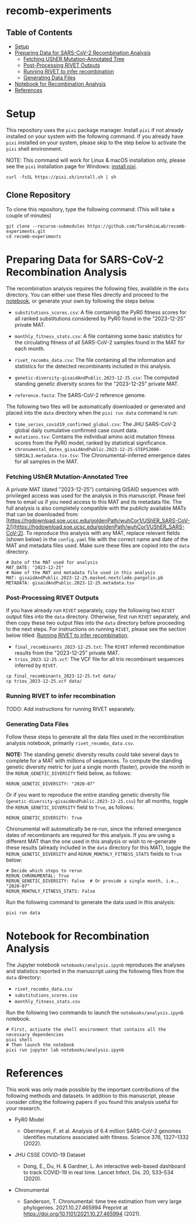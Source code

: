 # recomb-experiments

## Table of Contents
- [Setup](#setup)
- [Preparing Data for SARS-CoV-2 Recombination Analysis](#recomb_data)
    - [Fetching UShER Mutation-Annotated Tree](#mat)
    - [Post-Processing RIVET Outputs](#rivet_results)
    - [Running RIVET to infer recombination](#rivet)
    - [Generating Data Files](#data_gen)
- [Notebook for Recombination Analysis](#notebook)
- [References](#references)


# <a name="setup"></a> Setup

This repository uses the `pixi` package manager. Install `pixi` if not already installed on your system with the following command.
If you already have `pixi` installed on your system, please skip to the step below to activate the `pixi` shell environment.

NOTE: This command will work for Linux & macOS installation only, please see the `pixi` installation page for Windows: [install pixi](https://pixi.sh/latest/installation/).


```
curl -fsSL https://pixi.sh/install.sh | sh
```

## Clone Repository

To clone this repository, type the following command: (This will take a couple of minutes)
```
git clone --recurse-submodules https://github.com/TurakhiaLab/recomb-experiments.git
cd recomb-experiments
```


# <a name="recomb_data"></a>Preparing Data for SARS-CoV-2 Recombination Analysis
The recombination analysis requires the following files, available in the `data` directory. You can either use these files directly and proceed to the [notebook](#notebook), or generate your own by following the steps below.

- `substitutions_scores.csv`: A file containing the PyR0 fitness scores for all ranked substitutions considered by PyR0 found in the "2023-12-25" private MAT.
- `monthly_fitness_stats.csv`: A file containing some basic statistics for the circulating fitness of all SARS-CoV-2 samples found in the MAT for each month. 
- `rivet_recombs_data.csv`: The file containing all the information and statistics for the detected recombinants included in this analysis.

- `genetic-diversity-gisaidAndPublic.2023-12-25.csv`: The computed standing genetic diversity scores for the "2023-12-25" private MAT.
- `reference.fasta`: The SARS-CoV-2 reference genome.

The following two files will be automatically downloaded or generated and placed into the `data` directory when the `pixi run data` command is run:
- `time_series_covid19_confirmed_global.csv`: The JHU SARS-CoV-2 global daily cumulative confirmed case count data.
- `mutations.tsv`: Contains the individual amino acid mutation fitness scores from the PyR0 model, ranked by statistical significance.
- `chronumental_dates_gisaidAndPublic.2023-12-25-STEPS2000-SERIAL3.metadata.tsv.tsv`: The Chronumental-inferred emergence dates for all samples in the MAT.

### <a name="mat"></a>Fetching UShER Mutation-Annotated Tree

A private MAT (dated "2023-12-25") containing GISAID sequences with privileged access was used for the analysis in this manuscript. Please feel free to email us if you need access to this MAT and its metadata file. The full analysis is also completely compatible with the publicly available MATs that can be downloaded from: [https://hgdownload.soe.ucsc.edu/goldenPath/wuhCor1/UShER_SARS-CoV-2/](https://hgdownload.soe.ucsc.edu/goldenPath/wuhCor1/UShER_SARS-CoV-2). 
To reproduce this analysis with any MAT, replace relevant fields (shown below) in the `config.yaml` file with the correct name and date of the MAT and metadata files used. Make sure these files are copied into the `data` directory.

```
# Date of the MAT used for analysis
MAT_DATE: "2023-12-25"
# Name of the MAT and metadata file used in this analysis
MAT: gisaidAndPublic.2023-12-25.masked.nextclade.pangolin.pb
METADATA: gisaidAndPublic.2023-12-25.metadata.tsv
```

### <a name="rivet_results"></a>Post-Processing RIVET Outputs

If you have already run `RIVET` separately, copy the following two `RIVET` output files into the `data` directory. Otherwise, first run `RIVET` separately, and then copy these two output files into the `data` directory before proceeding to the next steps. For instructions on running `RIVET`, please see the section below titled: [Running RIVET to infer recombination](#rivet).

- `final_recombinants_2023-12-25.txt`: The `RIVET` inferred recombination results from the "2023-12-25" private MAT.
- `trios_2023-12-25.vcf`: The VCF file for all trio recombinant sequences inferred by `RIVET`.

```
cp final_recombinants_2023-12-25.txt data/
cp trios_2023-12-25.vcf data/
```

### <a name="rivet"></a> Running RIVET to infer recombination
TODO: Add instructions for running RIVET separately.


### <a name="data_gen"></a>Generating Data Files
Follow these steps to generate all the data files used in the recombination analysis notebook, primarily `rivet_recombs_data.csv`.

**NOTE:** The standing genetic diversity results could take several days to complete for a MAT with millions of sequences.
To compute the standing genetic diversity metric for just a single month (faster), provide the month in the `RERUN_GENETIC_DIVERSITY` field below, as follows:
```
RERUN_GENETIC_DIVERSITY: "2020-07"
```
Or if you want to reproduce the entire standing genetic diversity file (`genetic-diversity-gisaidAndPublic.2023-12-25.csv`) for all months, toggle the `RERUN_GENETIC_DIVERSITY` field to `True`, as follows:
```
RERUN_GENETIC_DIVERSITY: True
```

Chronumental will automatically be re-run, since the inferred emergence dates of recombinants are required for this analysis. If you are using a different MAT than the one used in this analysis or wish to re-generate these results (already included in the `data` directory for this MAT), toggle the `RERUN_GENETIC_DIVERSITY` and `RERUN_MONTHLY_FITNESS_STATS` fields to `True` below:

```
# Decide which steps to rerun
RERUN_CHRONUMENTAL: True
RERUN_GENETIC_DIVERSITY: False  # Or provide a single month, i.e., "2020-07"
RERUN_MONTHLY_FITNESS_STATS: False
```

Run the following command to generate the data used in this analysis:
```
pixi run data
```


# <a name="notebook"></a>Notebook for Recombination Analysis
The Jupyter notebook `notebooks/analysis.ipynb` reproduces the analyses and statistics reported in the manuscript using the following files from the `data` directory:
- `rivet_recombs_data.csv`
- `substitutions_scores.csv`
- `monthly_fitness_stats.csv`

Run the following two commands to launch the `notebooks/analysis.ipynb` notebook.

```
# First, activate the shell environment that contains all the necessary dependencies
pixi shell
# Then launch the notebook
pixi run jupyter lab notebooks/analysis.ipynb
```


# <a name="references"></a>References
This work was only made possible by the important contributions of the following methods and datasets. In addition to this manuscript, please consider citing the following papers if you found this analysis useful for your research.

- PyR0 Model
    - Obermeyer, F. et al. Analysis of 6.4 million SARS-CoV-2 genomes identifies mutations associated with fitness. Science 376, 1327–1332 (2022).

- JHU CSSE COVID-19 Dataset
    - Dong, E., Du, H. & Gardner, L. An interactive web-based dashboard to track COVID-19 in real time. Lancet Infect. Dis. 20, 533–534 (2020).
 
- Chronumental
    - Sanderson, T. Chronumental: time tree estimation from very large phylogenies. 2021.10.27.465994 Preprint at https://doi.org/10.1101/2021.10.27.465994 (2021).

